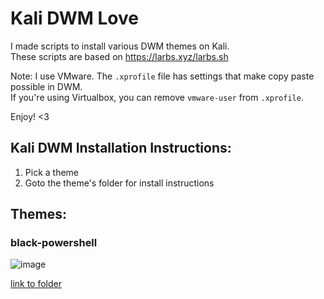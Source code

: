 # Kali DWM Love

I made scripts to install various DWM themes on Kali. <br>
These scripts are based on https://larbs.xyz/larbs.sh <br>

Note: I use VMware. The `.xprofile` file has settings that make copy paste possible in DWM.<br> 
If you're using Virtualbox, you can remove `vmware-user` from `.xprofile`.

Enjoy! <3 <br>

## Kali DWM Installation Instructions:
1. Pick a theme
2. Goto the theme's folder for install instructions

## Themes:
### black-powershell
![image](https://github.com/user-attachments/assets/10538829-32da-47b0-8969-77167a429831)

[link to folder](https://github.com/blue-pho3nix/dwm-love/tree/main/black-powershell)
